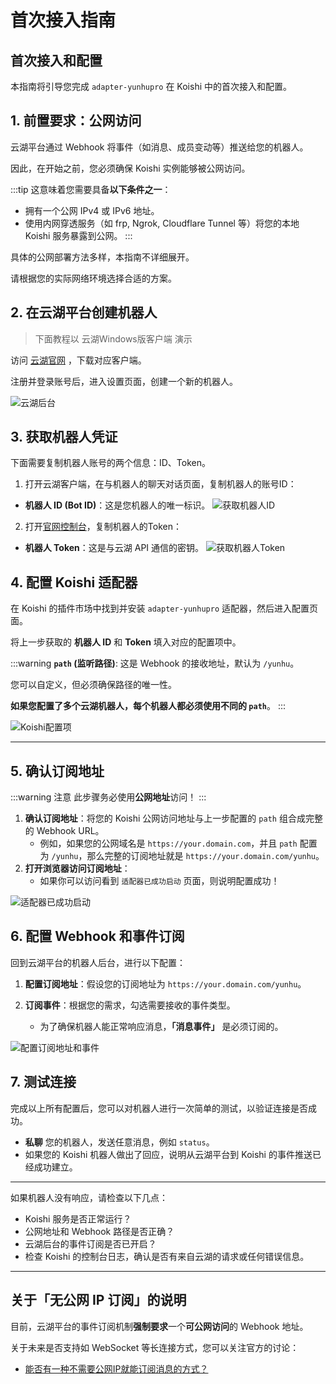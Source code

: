 # 首次接入指南

## 首次接入和配置

本指南将引导您完成 `adapter-yunhupro` 在 Koishi 中的首次接入和配置。

## 1. 前置要求：公网访问

云湖平台通过 Webhook 将事件（如消息、成员变动等）推送给您的机器人。

因此，在开始之前，您必须确保 Koishi 实例能够被公网访问。

:::tip
这意味着您需要具备**以下条件之一**：

*   拥有一个公网 IPv4 或 IPv6 地址。
*   使用内网穿透服务（如 frp, Ngrok, Cloudflare Tunnel 等）将您的本地 Koishi 服务暴露到公网。
:::

具体的公网部署方法多样，本指南不详细展开。

请根据您的实际网络环境选择合适的方案。

## 2. 在云湖平台创建机器人

> 下面教程以 云湖Windows版客户端 演示

访问 [云湖官网](https://www.yhchat.com/) ，下载对应客户端。

注册并登录账号后，进入设置页面，创建一个新的机器人。

![云湖后台](./../../public/assets/058e81af-eabf-44a8-9227-f023afd69711.png)

## 3. 获取机器人凭证

下面需要复制机器人账号的两个信息：ID、Token。

1. 打开云湖客户端，在与机器人的聊天对话页面，复制机器人的账号ID：

*   **机器人 ID (Bot ID)**：这是您机器人的唯一标识。
    ![获取机器人ID](./../../public/assets/e2868162-f2e9-4142-a1b4-b6a7b676e28f.png)

2. 打开[官网控制台](https://www.yhchat.com/control)，复制机器人的Token：

*   **机器人 Token**：这是与云湖 API 通信的密钥。
    ![获取机器人Token](./../../public/assets/dee633e3-6d9b-4e5d-9438-a8c2c8501647.png)

## 4. 配置 Koishi 适配器

在 Koishi 的插件市场中找到并安装 `adapter-yunhupro` 适配器，然后进入配置页面。

将上一步获取的 **机器人 ID** 和 **Token** 填入对应的配置项中。

:::warning
**`path` (监听路径)**: 这是 Webhook 的接收地址，默认为 `/yunhu`。

您可以自定义，但必须确保路径的唯一性。

**如果您配置了多个云湖机器人，每个机器人都必须使用不同的 `path`**。
:::

![Koishi配置项](./../../public/assets/b9b1f3af-cb0c-4401-a20c-97bb5af4ee3c.png)

---

## 5. 确认订阅地址

:::warning
注意 此步骤务必使用**公网地址**访问！
:::

1.  **确认订阅地址**：将您的 Koishi 公网访问地址与上一步配置的 `path` 组合成完整的 Webhook URL。
    *   例如，如果您的公网域名是 `https://your.domain.com`，并且 `path` 配置为 `/yunhu`，那么完整的订阅地址就是 `https://your.domain.com/yunhu`。
2. **打开浏览器访问订阅地址**：
    *   如果你可以访问看到 `适配器已成功启动` 页面，则说明配置成功！

![适配器已成功启动](./../../public/assets/2025-10-24_15-43-37.png)

## 6. 配置 Webhook 和事件订阅

回到云湖平台的机器人后台，进行以下配置：

1.  **配置订阅地址**：假设您的订阅地址为 `https://your.domain.com/yunhu`。

2.  **订阅事件**：根据您的需求，勾选需要接收的事件类型。

    * 为了确保机器人能正常响应消息，**「消息事件」** 是必须订阅的。

![配置订阅地址和事件](./../../public/assets/495cb157-5c28-4837-b736-40982172dd44.png)

## 7. 测试连接

完成以上所有配置后，您可以对机器人进行一次简单的测试，以验证连接是否成功。

*   **私聊** 您的机器人，发送任意消息，例如 `status`。
*   如果您的 Koishi 机器人做出了回应，说明从云湖平台到 Koishi 的事件推送已经成功建立。

---

如果机器人没有响应，请检查以下几点：

*   Koishi 服务是否正常运行？
*   公网地址和 Webhook 路径是否正确？
*   云湖后台的事件订阅是否已开启？
*   检查 Koishi 的控制台日志，确认是否有来自云湖的请求或任何错误信息。

---

## 关于「无公网 IP 订阅」的说明

目前，云湖平台的事件订阅机制**强制要求**一个**可公网访问**的 Webhook 地址。

关于未来是否支持如 WebSocket 等长连接方式，您可以关注官方的讨论：

*   [能否有一种不需要公网IP就能订阅消息的方式？](https://github.com/yhchat/bot-go-sdk/issues/1)
